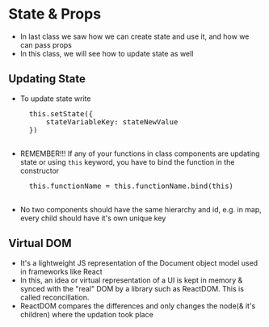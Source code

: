 # State & Props

- In last class we saw how we can create state and use it, and how we can pass props
- In this class, we will see how to update state as well

## Updating State
- To update state write
    <pre>
    this.setState({
        stateVariableKey: stateNewValue
    })
    </pre>
- REMEMBER!!! If any of your functions in class components are updating state or using `this` keyword, you have to bind the function in the constructor
    <pre>
    this.functionName = this.functionName.bind(this)
    </pre>
- No two components should have the same hierarchy and id, e.g. in map, every child should have it's own unique key

## Virtual DOM
- It's a lightweight JS representation of the Document object model used in frameworks like React
- In this, an idea or virtual representation of a UI is kept in memory & synced with the "real" DOM by a library such as ReactDOM. This is called reconcillation.
- ReactDOM compares the differences and only changes the node(& it's children) where the updation took place